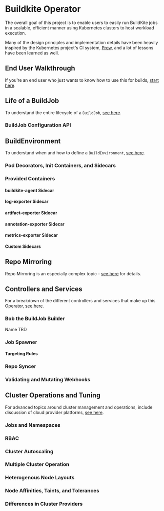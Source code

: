 # Buildkite Operator

The overall goal of this project is to enable users to easily run BuildKite jobs in a scalable,
efficient manner using Kubernetes clusters to host workload execution.

Many of the design principles and implementation details have been heavily inspired by the Kubernetes
project's CI system, [Prow], and a lot of lessons have been learned as well.

## End User Walkthrough

If you're an end user who just wants to know how to use this for builds, [start here](1-user_guide.md).

## Life of a BuildJob

To understand the entire lifecycle of a `BuildJob`, [see here](2-build_job.md).

### BuildJob Configuration API

## BuildEnvironment

To understand when and how to define a `BuildEnvironment`, [see here](3-build_environment.md).

### Pod Decorators, Init Containers, and Sidecars

### Provided Containers

#### buildkite-agent Sidecar

#### log-exporter Sidecar

#### artifact-exporter Sidecar

#### annotation-exporter Sidecar

#### metrics-exporter Sidecar

#### Custom Sidecars

## Repo Mirroring

Repo Mirroring is an especially complex topic - [see here](4-repo_mirroring.md) for details.

## Controllers and Services

For a breakdown of the different controllers and services that make up this Operator, [see here](5-controllers-services.md).

### Bob the BuildJob Builder

Name TBD

### Job Spawner

#### Targeting Rules

### Repo Syncer

### Validating and Mutating Webhooks

## Cluster Operations and Tuning

For advanced topics around cluster management and operations, include discussion of cloud provider platforms, [see here](6-cluster_ops.md).

### Jobs and Namespaces

### RBAC

### Cluster Autoscaling

### Multiple Cluster Operation

### Heterogenous Node Layouts

### Node Affinities, Taints, and Tolerances

### Differences in Cluster Providers

[Prow]: https://github.com/kubernetes/test-infra/tree/master/prow
